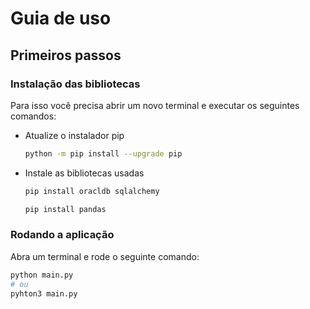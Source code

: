 # Guia de uso 
## Primeiros passos
### **Instalação das bibliotecas**
Para isso você precisa abrir um novo terminal e executar os seguintes comandos:  
* Atualize o instalador pip
    ```bash
    python -m pip install --upgrade pip
    ```
* Instale as bibliotecas usadas
    ```bash
    pip install oracldb sqlalchemy
    ```
    ```bash
    pip install pandas
    ```

### Rodando a aplicação 
Abra um terminal e rode o seguinte comando:
```bash
python main.py
# ou
pyhton3 main.py
```
